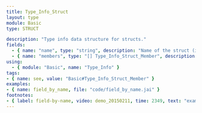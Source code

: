 ```yaml
---
title: Type_Info_Struct
layout: type
module: Basic
type: STRUCT

description: "Type info data structure for structs."
fields:
  - { name: "name", type: "string", description: "Name of the struct (if any)." }
  - { name: "members", type: "[] Type_Info_Struct_Member", description: "Type info for each of the struct members (if any)." }
using:
  - { module: "Basic", name: "Type_Info" }
tags:
- { name: see, value: "Basic#Type_Info_Struct_Member" }
examples:
- { name: field_by_name, file: "code/field_by_name.jai" }
footnotes:
- { label: field-by-name, video: demo_20150211, time: 2349, text: "example casting from `Any` to `Type_Info_Struct` to retrieve a pointer to a struct member." }
---
```

